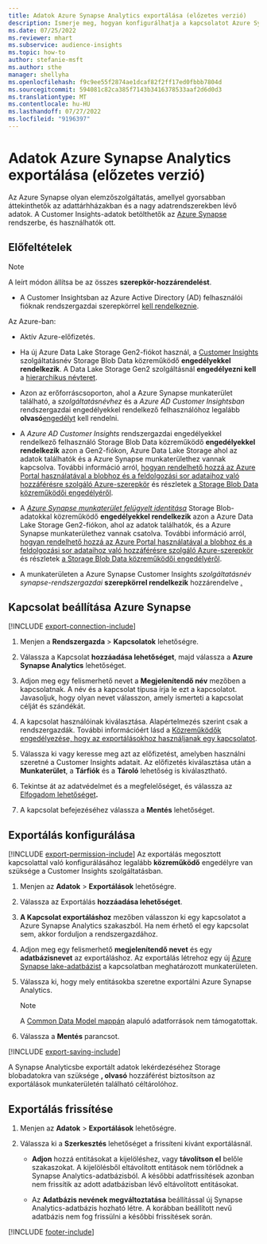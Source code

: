 ```yaml
---
title: Adatok Azure Synapse Analytics exportálása (előzetes verzió)
description: Ismerje meg, hogyan konfigurálhatja a kapcsolatot Azure Synapse Analytics.
ms.date: 07/25/2022
ms.reviewer: mhart
ms.subservice: audience-insights
ms.topic: how-to
author: stefanie-msft
ms.author: sthe
manager: shellyha
ms.openlocfilehash: f9c9ee55f2874ae1dcaf82f2ff17ed0fbbb7804d
ms.sourcegitcommit: 594081c82ca385f7143b3416378533aaf2d6d0d3
ms.translationtype: MT
ms.contentlocale: hu-HU
ms.lasthandoff: 07/27/2022
ms.locfileid: "9196397"
---
```

# <a name="export-data-to-azure-synapse-analytics-preview"></a>Adatok Azure Synapse Analytics exportálása (előzetes verzió)

Az Azure Synapse olyan elemzőszolgáltatás, amellyel gyorsabban áttekinthetők az adattárhházakban és a nagy adatrendszerekben lévő adatok. A Customer Insights-adatok betölthetők az [Azure Synapse](/azure/synapse-analytics/overview-what-is) rendszerbe, és használhatók ott.

## <a name="prerequisites"></a>Előfeltételek

> [!NOTE]
> A leírt módon állítsa be az összes **szerepkör-hozzárendelést**.

- A Customer Insightsban az Azure Active Directory (AD) felhasználói fióknak rendszergazdai szerepkörrel [kell rendelkeznie](permissions.md#assign-roles-and-permissions).

Az Azure-ban:

- Aktív Azure-előfizetés.

- Ha új Azure Data Lake Storage Gen2-fiókot használ, a [Customer Insights](connect-service-principal.md) szolgáltatásnév Storage Blob Data közreműködő **engedélyekkel rendelkezik**. A Data Lake Storage Gen2 szolgáltásnál **engedélyezni kell** a [hierarchikus névteret](/azure/storage/blobs/data-lake-storage-namespace).

- Azon az erőforráscsoporton, ahol a Azure Synapse munkaterület található, a *szolgáltatásnévhez* és a *Azure AD Customer Insightsban* rendszergazdai engedélyekkel rendelkező felhasználóhoz legalább **olvasó**[engedélyt](/azure/role-based-access-control/role-assignments-portal) kell rendelni.

- A *Azure AD Customer Insights* rendszergazdai engedélyekkel rendelkező felhasználó Storage Blob Data közreműködő **engedélyekkel rendelkezik** azon a Gen2-fiókon, Azure Data Lake Storage ahol az adatok találhatók és a Azure Synapse munkaterülethez vannak kapcsolva. További információ arról, [hogyan rendelhető hozzá az Azure Portal használatával a blobhoz és a feldolgozási sor adataihoz való hozzáférésre szolgáló Azure-szerepkör](/azure/storage/common/storage-auth-aad-rbac-portal) és részletek [a Storage Blob Data közreműködői engedélyéről](/azure/role-based-access-control/built-in-roles#storage-blob-data-contributor).

- A *[Azure Synapse munkaterület felügyelt identitása](/azure/synapse-analytics/security/synapse-workspace-managed-identity)* Storage Blob-adatokkal közreműködő **engedélyekkel rendelkezik** azon a Azure Data Lake Storage Gen2-fiókon, ahol az adatok találhatók, és a Azure Synapse munkaterülethez vannak csatolva. További információ arról, [hogyan rendelhető hozzá az Azure Portal használatával a blobhoz és a feldolgozási sor adataihoz való hozzáférésre szolgáló Azure-szerepkör](/azure/storage/common/storage-auth-aad-rbac-portal) és részletek [a Storage Blob Data közreműködői engedélyéről](/azure/role-based-access-control/built-in-roles#storage-blob-data-contributor).

- A munkaterületen a Azure Synapse Customer Insights *szolgáltatásnév synapse-rendszergazdai* **szerepkörrel rendelkezik** hozzárendelve [.](/azure/synapse-analytics/security/how-to-set-up-access-control)

## <a name="set-up-connection-to-azure-synapse"></a>Kapcsolat beállítása Azure Synapse

[!INCLUDE [export-connection-include](includes/export-connection-admn.md)]

1. Menjen a **Rendszergazda** > **Kapcsolatok** lehetőségre.

1. Válassza a Kapcsolat **hozzáadása lehetőséget**, majd válassza a **Azure Synapse Analytics** lehetőséget.

1. Adjon meg egy felismerhető nevet a **Megjelenítendő név** mezőben a kapcsolatnak. A név és a kapcsolat típusa írja le ezt a kapcsolatot. Javasoljuk, hogy olyan nevet válasszon, amely ismerteti a kapcsolat célját és szándékát.

1. A kapcsolat használóinak kiválasztása. Alapértelmezés szerint csak a rendszergazdák. További információért lásd a [Közreműködők engedélyezése, hogy az exportálásokhoz használjanak egy kapcsolatot](connections.md#allow-contributors-to-use-a-connection-for-exports).

1. Válassza ki vagy keresse meg azt az előfizetést, amelyben használni szeretné a Customer Insights adatait. Az előfizetés kiválasztása után a **Munkaterület**, a **Tárfiók** és a **Tároló** lehetőség is kiválasztható.

1. Tekintse át az adatvédelmet és a megfelelőséget, és válassza az [Elfogadom lehetőséget](connections.md#data-privacy-and-compliance)**.**

1. A kapcsolat befejezéséhez válassza a **Mentés** lehetőséget.

## <a name="configure-an-export"></a>Exportálás konfigurálása

[!INCLUDE [export-permission-include](includes/export-permission.md)] Az exportálás megosztott kapcsolattal való konfigurálásához legalább **közreműködő** engedélyre van szüksége a Customer Insights szolgáltatásban.

1. Menjen az **Adatok** > **Exportálások** lehetőségre.

1. Válassza az Exportálás **hozzáadása lehetőséget**.

1. **A Kapcsolat exportáláshoz** mezőben válasszon ki egy kapcsolatot a Azure Synapse Analytics szakaszból. Ha nem érhető el egy kapcsolat sem, akkor forduljon a rendszergazdához.

1. Adjon meg egy felismerhető **megjelenítendő nevet** és egy **adatbázisnevet** az exportáláshoz. Az exportálás létrehoz egy új [Azure Synapse lake-adatbázist](/azure/synapse-analytics/database-designer/concepts-lake-database) a kapcsolatban meghatározott munkaterületen.

1. Válassza ki, hogy mely entitásokba szeretne exportálni Azure Synapse Analytics.
   > [!NOTE]
   > A [Common Data Model mappán](connect-common-data-model.md) alapuló adatforrások nem támogatottak.

1. Válassza a **Mentés** parancsot.

[!INCLUDE [export-saving-include](includes/export-saving.md)]

A Synapse Analyticsbe exportált adatok lekérdezéséhez Storage blobadatokra van szüksége **, olvasó** hozzáférést biztosítson az exportálások munkaterületén található céltárolóhoz.

## <a name="update-an-export"></a>Exportálás frissítése

1. Menjen az **Adatok** > **Exportálások** lehetőségre.

1. Válassza ki a **Szerkesztés** lehetőséget a frissíteni kívánt exportálásnál.

   - **Adjon** hozzá entitásokat a kijelöléshez, vagy **távolítson el** belőle szakaszokat. A kijelölésből eltávolított entitások nem törlődnek a Synapse Analytics-adatbázisból. A későbbi adatfrissítések azonban nem frissítik az adott adatbázisban lévő eltávolított entitásokat.

   - Az **Adatbázis nevének megváltoztatása** beállítással új Synapse Analytics-adatbázis hozható létre. A korábban beállított nevű adatbázis nem fog frissülni a későbbi frissítések során.

[!INCLUDE [footer-include](includes/footer-banner.md)]
